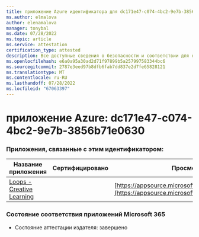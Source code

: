 ```yaml
---
title: приложение Azure идентификатора для dc171e47-c074-4bc2-9e7b-3856b71e0630
ms.author: elmalova
author: elenamalova
manager: tonybal
ms.date: 07/28/2022
ms.topic: article
ms.service: attestation
certification_type: attested
description: Все доступные сведения о безопасности и соответствии для dc171e47-c074-4bc2-9e7b-3856b71e0630.
ms.openlocfilehash: e6a0a95a30ad2d71f97899b5a257997583344bc6
ms.sourcegitcommit: 2787e3eed97b8dfb6fab7dd837e2d7fe65828121
ms.translationtype: MT
ms.contentlocale: ru-RU
ms.lasthandoff: 07/28/2022
ms.locfileid: "67063397"
---
```

# <a name="azure-app-id-dc171e47-c074-4bc2-9e7b-3856b71e0630"></a>приложение Azure: dc171e47-c074-4bc2-9e7b-3856b71e0630


### <a name="apps-associated-with-this-id"></a>Приложения, связанные с этим идентификатором:
| **Название приложения** | **Сертифицировано** | **Просмотр в AppSource** |
|--------------|---------------|-----------------------|
| [Loops - Creative Learning](../forward/WA200003074.md) |  | [https://appsource.microsoft.com/product/office/WA200003074](https://appsource.microsoft.com/product/office/WA200003074) |

### <a name="microsoft-365-app-compliance-status"></a>Состояние соответствия приложений Microsoft 365
- Состояние аттестации издателя: завершено
